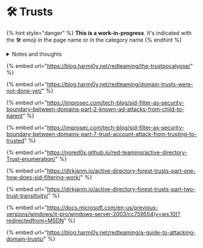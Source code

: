 # 🛠️ Trusts



{% hint style="danger" %}
**This is a work-in-progress**. It's indicated with the 🛠️ emoji in the page name or in the category name
{% endhint %}

<details>

<summary>Notes and thoughts</summary>

Access direction = !(one-way trust direction)

There are four types of Active Directory trusts available — external trusts, realm trusts, forest trusts, and shortcut trusts. ([https://techgenix.com/active-directory-trusts/](https://techgenix.com/active-directory-trusts/))

There are two main types of trusts in Microsoft Documentation : intraforest (between domains in the same forest), interforest (between two different forests)

A forest trust is a trust between two root domains in their respective forest

Trust between domains != trust between forests. The security boundary is the forest, not the domain. Elevating from domain to forest is possible while forest to another is harder.

Security Considerations for Active Directory (AD) Trusts ([https://adsecurity.org/?p=282](https://adsecurity.org/?p=282))

Forest trust ticket forging, a.k.a. enhance golden ticket from domain to access other domains in the parent forest : [https://adsecurity.org/?p=1588](https://adsecurity.org/?p=1588)&#x20;

"you can **spoof any RID >1000** group if SID history is enabled across a Forest trust! In most environments, this will allow an attacker to compromise the forest. For example the Exchange security groups, which allow for a [privilege escalation to DA](https://blog.fox-it.com/2018/04/26/escalating-privileges-with-acls-in-active-directory/) in many setups all have RIDs larger than 1000. Also many organisations will have custom groups for workstation admins or helpdesks that are given local Administrator privileges on workstations or servers." ([https://dirkjanm.io/active-directory-forest-trusts-part-one-how-does-sid-filtering-work/](https://dirkjanm.io/active-directory-forest-trusts-part-one-how-does-sid-filtering-work/))

ldapdomaindump can be used with python to dump trust information

How a domain admin of forest A could administrate a domain in forest B ? [https://social.technet.microsoft.com/Forums/windowsserver/en-US/fa4070bd-b09f-4ad2-b628-2624030c0116/forest-trust-domain-admins-to-manage-both-domains?forum=winserverDS](https://social.technet.microsoft.com/Forums/windowsserver/en-US/fa4070bd-b09f-4ad2-b628-2624030c0116/forest-trust-domain-admins-to-manage-both-domains?forum=winserverDS)

</details>

{% embed url="https://blog.harmj0y.net/redteaming/the-trustpocalypse/" %}

{% embed url="https://blog.harmj0y.net/redteaming/domain-trusts-were-not-done-yet/" %}

{% embed url="https://improsec.com/tech-blog/sid-filter-as-security-boundary-between-domains-part-2-known-ad-attacks-from-child-to-parent" %}

{% embed url="https://improsec.com/tech-blog/sid-filter-as-security-boundary-between-domains-part-7-trust-account-attack-from-trusting-to-trusted" %}

{% embed url="https://nored0x.github.io/red-teaming/active-directory-Trust-enumeration/" %}

{% embed url="https://dirkjanm.io/active-directory-forest-trusts-part-one-how-does-sid-filtering-work/" %}

{% embed url="https://dirkjanm.io/active-directory-forest-trusts-part-two-trust-transitivity/" %}

{% embed url="https://docs.microsoft.com/en-us/previous-versions/windows/it-pro/windows-server-2003/cc759554(v=ws.10)?redirectedfrom=MSDN" %}

{% embed url="https://blog.harmj0y.net/redteaming/a-guide-to-attacking-domain-trusts/" %}
